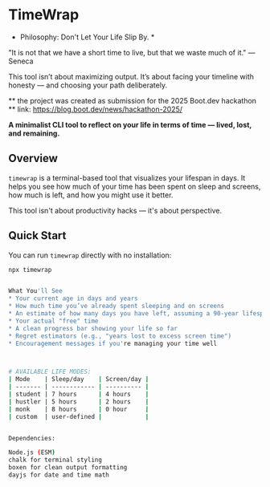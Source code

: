# TimeWrap

* Philosophy:  Don't Let Your Life Slip By. *

"It is not that we have a short time to live, but that we waste much of it."
— Seneca

This tool isn’t about maximizing output.
It’s about facing your timeline with honesty — and choosing your path deliberately.


** the project was created as submission for the 2025 Boot.dev hackathon **
 link: https://blog.boot.dev/news/hackathon-2025/


**A minimalist CLI tool to reflect on your life in terms of time — lived, lost, and remaining.**


## Overview

`timewrap` is a terminal-based tool that visualizes your lifespan in days. It helps you see how much of your time has been spent on sleep and screens, how much is left, and how you might use it better.

This tool isn't about productivity hacks — it's about perspective.


## Quick Start

You can run `timewrap` directly with no installation:

```bash
npx timewrap


What You'll See
* Your current age in days and years
* How much time you’ve already spent sleeping and on screens
* An estimate of how many days you have left, assuming a 90-year lifespan
* Your actual "free" time
* A clean progress bar showing your life so far
* Regret estimators (e.g., "years lost to excess screen time")
* Encouragement messages if you're managing your time well



# AVAILABLE LIFE MODES:
| Mode    | Sleep/day    | Screen/day |
| ------- | ------------ | ---------- |
| student | 7 hours      | 4 hours    |
| hustler | 5 hours      | 2 hours    |
| monk    | 8 hours      | 0 hour     |
| custom  | user-defined |            |


Dependencies:

Node.js (ESM)
chalk for terminal styling
boxen for clean output formatting
dayjs for date and time math

